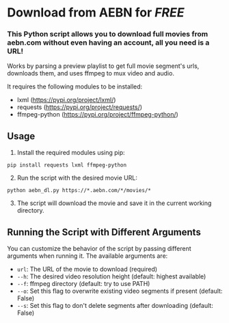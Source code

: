 # Download from AEBN for *FREE*

### This Python script allows you to download full movies from aebn.com without even having an account, all you need is a URL!  
Works by parsing a preview playlist to get full movie segment's urls, downloads them, and uses ffmpeg to mux video and audio.

It requires the following modules to be installed:

- lxml (https://pypi.org/project/lxml/)
- requests (https://pypi.org/project/requests/)
- ffmpeg-python (https://pypi.org/project/ffmpeg-python/)

## Usage

1. Install the required modules using pip:

```
pip install requests lxml ffmpeg-python
```
2. Run the script with the desired movie URL:
```
python aebn_dl.py https://*.aebn.com/*/movies/*
```

3. The script will download the movie and save it in the current working directory.

## Running the Script with Different Arguments

You can customize the behavior of the script by passing different arguments when running it. The available arguments are:

- `url`: The URL of the movie to download (required)
- `--h`: The desired video resolution height (default: highest available)
- `--f`: ffmpeg directory (default: try to use PATH)
- `--o`: Set this flag to overwrite existing video segments if present (default: False)
- `--s`: Set this flag to don't delete segments after downloading (default: False)
